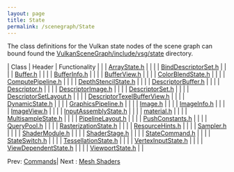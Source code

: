 ```yaml
---
layout: page
title: State
permalink: /scenegraph/State
---
```


The class definitions for the Vulkan state nodes of the scene graph can bound found the [VulkanSceneGraph/include/vsg/state](https://github.com/vsg-dev/VulkanSceneGraph/blob/master/include/vsg/state/) directory.

| Class | Header | Functionality |
| | [ArrayState.h](https://github.com/vsg-dev/VulkanSceneGraph/blob/master/include/vsg/state/) | |
| | [BindDescriptorSet.h](https://github.com/vsg-dev/VulkanSceneGraph/blob/master/include/vsg/state/) | |
| | [Buffer.h](https://github.com/vsg-dev/VulkanSceneGraph/blob/master/include/vsg/state/) | |
| | [BufferInfo.h](https://github.com/vsg-dev/VulkanSceneGraph/blob/master/include/vsg/state/) | |
| | [BufferView.h](https://github.com/vsg-dev/VulkanSceneGraph/blob/master/include/vsg/state/) | |
| | [ColorBlendState.h](https://github.com/vsg-dev/VulkanSceneGraph/blob/master/include/vsg/state/) | |
| | [ComputePipeline.h](https://github.com/vsg-dev/VulkanSceneGraph/blob/master/include/vsg/state/) | |
| | [DepthStencilState.h](https://github.com/vsg-dev/VulkanSceneGraph/blob/master/include/vsg/state/) | |
| | [DescriptorBuffer.h](https://github.com/vsg-dev/VulkanSceneGraph/blob/master/include/vsg/state/) | |
| | [Descriptor.h](https://github.com/vsg-dev/VulkanSceneGraph/blob/master/include/vsg/state/) | |
| | [DescriptorImage.h](https://github.com/vsg-dev/VulkanSceneGraph/blob/master/include/vsg/state/) | |
| | [DescriptorSet.h](https://github.com/vsg-dev/VulkanSceneGraph/blob/master/include/vsg/state/) | |
| | [DescriptorSetLayout.h](https://github.com/vsg-dev/VulkanSceneGraph/blob/master/include/vsg/state/) | |
| | [DescriptorTexelBufferView.h](https://github.com/vsg-dev/VulkanSceneGraph/blob/master/include/vsg/state/) | |
| | [DynamicState.h](https://github.com/vsg-dev/VulkanSceneGraph/blob/master/include/vsg/state/) | |
| | [GraphicsPipeline.h](https://github.com/vsg-dev/VulkanSceneGraph/blob/master/include/vsg/state/) | |
| | [Image.h](https://github.com/vsg-dev/VulkanSceneGraph/blob/master/include/vsg/state/) | |
| | [ImageInfo.h](https://github.com/vsg-dev/VulkanSceneGraph/blob/master/include/vsg/state/) | |
| | [ImageView.h](https://github.com/vsg-dev/VulkanSceneGraph/blob/master/include/vsg/state/) | |
| | [InputAssemblyState.h](https://github.com/vsg-dev/VulkanSceneGraph/blob/master/include/vsg/state/) | |
| | [material.h](https://github.com/vsg-dev/VulkanSceneGraph/blob/master/include/vsg/state/) | |
| | [MultisampleState.h](https://github.com/vsg-dev/VulkanSceneGraph/blob/master/include/vsg/state/) | |
| | [PipelineLayout.h](https://github.com/vsg-dev/VulkanSceneGraph/blob/master/include/vsg/state/) | |
| | [PushConstants.h](https://github.com/vsg-dev/VulkanSceneGraph/blob/master/include/vsg/state/) | |
| | [QueryPool.h](https://github.com/vsg-dev/VulkanSceneGraph/blob/master/include/vsg/state/) | |
| | [RasterizationState.h](https://github.com/vsg-dev/VulkanSceneGraph/blob/master/include/vsg/state/) | |
| | [ResourceHints.h](https://github.com/vsg-dev/VulkanSceneGraph/blob/master/include/vsg/state/) | |
| | [Sampler.h](https://github.com/vsg-dev/VulkanSceneGraph/blob/master/include/vsg/state/) | |
| | [ShaderModule.h](https://github.com/vsg-dev/VulkanSceneGraph/blob/master/include/vsg/state/) | |
| | [ShaderStage.h](https://github.com/vsg-dev/VulkanSceneGraph/blob/master/include/vsg/state/) | |
| | [StateCommand.h](https://github.com/vsg-dev/VulkanSceneGraph/blob/master/include/vsg/state/) | |
| | [StateSwitch.h](https://github.com/vsg-dev/VulkanSceneGraph/blob/master/include/vsg/state/) | |
| | [TessellationState.h](https://github.com/vsg-dev/VulkanSceneGraph/blob/master/include/vsg/state/) | |
| | [VertexInputState.h](https://github.com/vsg-dev/VulkanSceneGraph/blob/master/include/vsg/state/) | |
| | [ViewDependentState.h](https://github.com/vsg-dev/VulkanSceneGraph/blob/master/include/vsg/state/) | |
| | [ViewportState.h](https://github.com/vsg-dev/VulkanSceneGraph/blob/master/include/vsg/state/) | |

Prev: [Commands](Commands.md)| Next : [Mesh Shaders](MeshShaders.md)

